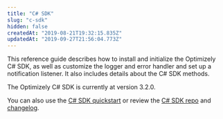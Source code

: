 ```yaml
---
title: "C# SDK"
slug: "c-sdk"
hidden: false
createdAt: "2019-08-21T19:32:15.835Z"
updatedAt: "2019-09-27T21:56:04.773Z"
---
```

This reference guide describes how to install and initialize the Optimizely C# SDK, as well as customize the logger and error handler and set up a notification listener. It also includes details about the C# SDK methods.

The Optimizely C# SDK is currently at version 3.2.0.

You can also use the [C# SDK quickstart](doc:c) or review the [C# SDK repo](https://github.com/optimizely/csharp-sdk) and [changelog](https://github.com/optimizely/csharp-sdk/blob/master/CHANGELOG.md).
